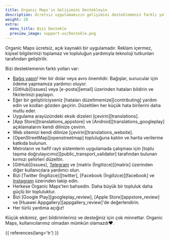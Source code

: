 ```yaml
---
title: Organic Maps'in Gelişimini Destekleyin
description: Ücretsiz uygulamamızın gelişimini desteklemenin farklı yolları
weight: 20
extra:
  menu_title: Bizi Destekle
  preview_image: support-us/Destekle.png
---
```


Organic Maps ücretsiz, açık kaynaklı bir uygulamadır. Reklam içermez, kişisel bilgilerinizi toplamaz
ve topluluğun yardımıyla teknoloji tutkunları tarafından geliştirilir.

Bizi desteklemenin farklı yolları var:

- [Bağış yapın](@/donate/index.tr.md)! Her bir dolar veya avro önemlidir. Bağışlar, sunucular için ödeme yapmamıza yardımcı oluyor.
- [GitHub][issues] veya [e-posta][email] üzerinden hataları bildirin ve fikirlerinizi paylaşın.
- Eğer bir geliştiriciyseniz [hataları düzeltmemize][contributing] yardım edin
  ve kodları gözden geçirin. Düzeltilen her küçük hata birilerini daha mutlu eder.
- Uygulama arayüzündeki eksik dizeleri [çevirin][translations].
- [App Store][translations_appstore]
  ve [Android][translations_googleplay]
  açıklamalarını kendi dilinize çevirin.
- Web sitemizi kendi dilinize [çevirin][translations_website].
- [OpenStreetMap][openstreetmap] topluluğuna katılın ve harita verilerine katkıda bulunun.
- Metroların ve hafif raylı sistemlerin uygulamada çalışması için [toplu taşıma doğrulayıcımız][public_transport_validator] tarafından bulunan kırmızı şehirleri düzeltin.
- [GitHub][issues],
  [Telegram](https://t.me/OrganicMapsTR) ve
  [matrix (İngilizce)][matrix] üzerinden diğer kullanıcılara yardımcı olun.
- Bizi [Twitter (İngilizce)][twitter], [Facebook (İngilizce)][facebook] ve
  [Instagram](https://instagram.com/OrganicMapsTR) üzerinden takip edin.
- Herkese Organic Maps'ten bahsedin. Daha büyük bir topluluk daha güçlü bir topluluktur.
- Bizi [Google Play][googleplay_review],
  [Apple Store][appstore_review] ve
  [Huawei Appgallery][appgallery_review]'de değerlendirin.
- Her türlü yardıma açığız!

Küçük ekibimiz, geri bildirimleriniz ve desteğiniz için çok minnettar. Organic Maps, kullanıcılarımız olmadan mümkün olamazdı❤️.

{{ references(lang='tr') }}
